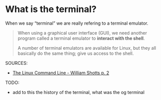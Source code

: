 # What is the terminal?

When we say “terminal” we are really refering to a terminal emulator.

>When using a graphical user interface (GUI), we need another program called a terminal emulator to **interact with the shell**.
>
> A number of terminal emulators are available for Linux, but they all basically do the same thing; give us access to the shell.

SOURCES:
* [The Linux Command Line - William Shotts p. 2](https://linuxcommand.org/tlcl.php)

TODO:
* add to this the history of the terminal, what was the og terminal